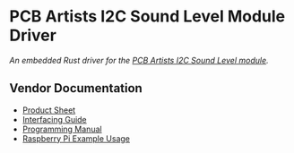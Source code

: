 # PCB Artists I2C Sound Level Module Driver

*An embedded Rust driver for the
[PCB Artists I2C Sound Level module](https://pcbartists.com/product/i2c-decibel-sound-level-meter-module/).*

## Vendor Documentation

- [Product Sheet](docs/vendor/product-sheet.md)
- [Interfacing Guide](docs/vendor/interfacing-guide.md)
- [Programming Manual](docs/vendor/programming-manual.md)
- [Raspberry Pi Example Usage](docs/vendor/accurate-raspberry-pi-decibel-meter.md)

